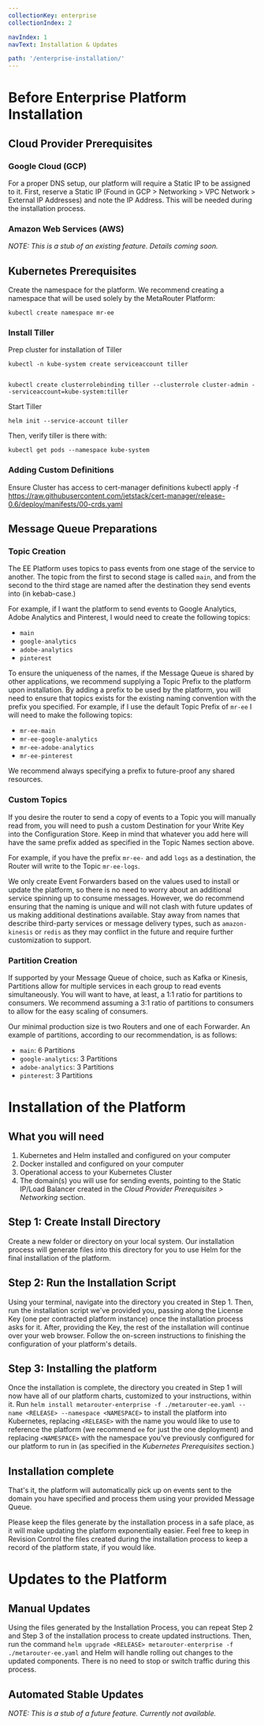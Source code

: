 ```yaml
---
collectionKey: enterprise
collectionIndex: 2

navIndex: 1
navText: Installation & Updates

path: '/enterprise-installation/'
---
```


# Before Enterprise Platform Installation

## Cloud Provider Prerequisites

### Google Cloud (GCP)

For a proper DNS setup, our platform will require a Static IP to be assigned to it. First, reserve a Static IP (Found in GCP > Networking > VPC Network > External IP Addresses) and note the IP Address. This will be needed during the installation process.

### Amazon Web Services (AWS)

_NOTE: This is a stub of an existing feature. Details coming soon._

## Kubernetes Prerequisites

Create the namespace for the platform. We recommend creating a namespace that will be used solely by the MetaRouter Platform:

    kubectl create namespace mr-ee

### Install Tiller

Prep cluster for installation of Tiller

    kubectl -n kube-system create serviceaccount tiller


    kubectl create clusterrolebinding tiller --clusterrole cluster-admin --serviceaccount=kube-system:tiller

Start Tiller

    helm init --service-account tiller

Then, verify tiller is there with:

    kubectl get pods --namespace kube-system

### Adding Custom Definitions

Ensure Cluster has access to cert-manager definitions
kubectl apply -f https://raw.githubusercontent.com/jetstack/cert-manager/release-0.6/deploy/manifests/00-crds.yaml

## Message Queue Preparations

### Topic Creation

The EE Platform uses topics to pass events from one stage of the service to another. The topic from the first to second stage is called `main`, and from the second to the third stage are named after the destination they send events into (in kebab-case.)

For example, if I want the platform to send events to Google Analytics, Adobe Analytics and Pinterest, I would need to create the following topics:

- `main`
- `google-analytics`
- `adobe-analytics`
- `pinterest`

To ensure the uniqueness of the names, if the Message Queue is shared by other applications, we recommend supplying a Topic Prefix to the platform upon installation. By adding a prefix to be used by the platform, you will need to ensure that topics exists for the existing naming convention with the prefix you specified. For example, if I use the default Topic Prefix of `mr-ee` I will need to make the following topics:

- `mr-ee-main`
- `mr-ee-google-analytics`
- `mr-ee-adobe-analytics`
- `mr-ee-pinterest`

We recommend always specifying a prefix to future-proof any shared resources.

### Custom Topics

If you desire the router to send a copy of events to a Topic you will manually read from, you will need to push a custom Destination for your Write Key into the Configuration Store. Keep in mind that whatever you add here will have the same prefix added as specified in the Topic Names section above.

For example, if you have the prefix `mr-ee-` and add `logs` as a destination, the Router will write to the Topic `mr-ee-logs`.

We only create Event Forwarders based on the values used to install or update the platform, so there is no need to worry about an additional service spinning up to consume messages. However, we do recommend ensuring that the naming is unique and will not clash with future updates of us making additional destinations available. Stay away from names that describe third-party services or message delivery types, such as `amazon-kinesis` or `redis` as they may conflict in the future and require further customization to support.

### Partition Creation

If supported by your Message Queue of choice, such as Kafka or Kinesis, Partitions allow for multiple services in each group to read events simultaneously. You will want to have, at least, a 1:1 ratio for partitions to consumers. We recommend assuming a 3:1 ratio of partitions to consumers to allow for the easy scaling of consumers.

Our minimal production size is two Routers and one of each Forwarder. An example of partitions, according to our recommendation, is as follows:

- `main`: 6 Partitions
- `google-analytics`: 3 Partitions
- `adobe-analytics`: 3 Partitions
- `pinterest`: 3 Partitions

# Installation of the Platform

## What you will need

1. Kubernetes and Helm installed and configured on your computer
2. Docker installed and configured on your computer
3. Operational access to your Kubernetes Cluster
4. The domain(s) you will use for sending events, pointing to the Static IP/Load Balancer created in the _Cloud Provider Prerequisites > Networking_ section.

## Step 1: Create Install Directory

Create a new folder or directory on your local system. Our installation process will generate files into this directory for you to use Helm for the final installation of the platform.

## Step 2: Run the Installation Script

Using your terminal, navigate into the directory you created in Step 1. Then, run the installation script we've provided you, passing along the License Key (one per contracted platform instance) once the installation process asks for it. After, providing the Key, the rest of the installation will continue over your web browser. Follow the on-screen instructions to finishing the configuration of your platform's details.

## Step 3: Installing the platform

Once the installation is complete, the directory you created in Step 1 will now have all of our platform charts, customized to your instructions, within it. Run `helm install metarouter-enterprise -f ./metarouter-ee.yaml --name <RELEASE> --namespace <NAMESPACE>` to install the platform into Kubernetes, replacing `<RELEASE>` with the name you would like to use to reference the platform (we recommend `ee` for just the one deployment) and replacing `<NAMESPACE>` with the namespace you've previously configured for our platform to run in (as specified in the _Kubernetes Prerequisites_ section.)

## Installation complete

That's it, the platform will automatically pick up on events sent to the domain you have specified and process them using your provided Message Queue.

Please keep the files generate by the installation process in a safe place, as it will make updating the platform exponentially easier. Feel free to keep in Revision Control the files created during the installation process to keep a record of the platform state, if you would like.

# Updates to the Platform

## Manual Updates

Using the files generated by the Installation Process, you can repeat Step 2 and Step 3 of the installation process to create updated instructions. Then, run the command `helm upgrade <RELEASE> metarouter-enterprise -f ./metarouter-ee.yaml` and Helm will handle rolling out changes to the updated components. There is no need to stop or switch traffic during this process.

## Automated Stable Updates

_NOTE: This is a stub of a future feature. Currently not available._
